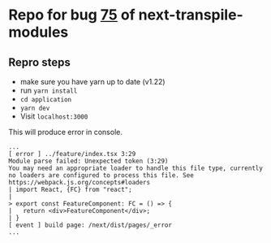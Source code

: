 # Repo for bug [75](https://github.com/martpie/next-transpile-modules/issues/75) of next-transpile-modules

## Repro steps

* make sure you have yarn up to date (v1.22)
* run `yarn install`
* `cd application`
* `yarn dev`
* Visit `localhost:3000`
  
This will produce error in console.
```
...
[ error ] ../feature/index.tsx 3:29
Module parse failed: Unexpected token (3:29)
You may need an appropriate loader to handle this file type, currently no loaders are configured to process this file. See https://webpack.js.org/concepts#loaders
| import React, {FC} from "react";
|
> export const FeatureComponent: FC = () => {
|   return <div>FeatureComponent</div>;
| }
[ event ] build page: /next/dist/pages/_error
...
```